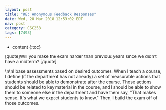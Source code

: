 ```yaml
---
layout: post
title: "RE: Anonymous Feedback Responses"
date: Wed, 28 Mar 2018 12:53:02 EDT
nav: post
category: CSC258
tags: [7493]
---
```


* content
{:toc}

[quote]Will you make the exam harder than previous years since we didn’t have a midterm? [/quote]
<!-- more -->
<p>\n\nI base assessments based on desired outcomes. When I teach a course, I define (if the department has not already) a set of measurable actions that students should be able to demonstrate after the course. Those actions should be related to key material in the course, and I should be able to show them to someone else in the department and have them say, "That makes sense. It's what we expect students to know."  Then, I build the exam off of those outcomes.</p>
